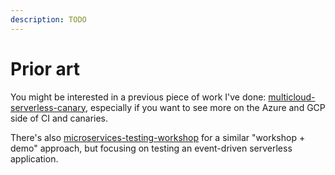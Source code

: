 ```yaml
---
description: TODO
---
```


# Prior art

You might be interested in a previous piece of work I've done: [multicloud-serverless-canary](https://github.com/mikaelvesavuori/multicloud-serverless-canary), especially if you want to see more on the Azure and GCP side of CI and canaries.

There's also [microservices-testing-workshop](https://github.com/mikaelvesavuori/microservices-testing-workshop) for a similar "workshop + demo" approach, but focusing on testing an event-driven serverless application.
